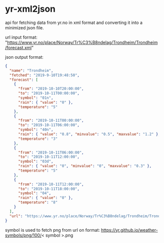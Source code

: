 # yr-xml2json

api for fetching data from yr.no in xml format and converting it into a minimized json file.

url input format: "https://www.yr.no/place/Norway/Tr%C3%B8ndelag/Trondheim/Trondheim/forecast.xml"

json output format:
```json
{
  "name": "Trondheim",
  "fetched": "2019-9-10T19:48:50",
  "forecast": [
    {
      "from": "2019-10-10T20:00:00",
      "to": "2019-10-11T00:00:00",
      "symbol": "01n",
      "rain": { "value": "0" },
      "temperature": "5"
    },
    {
      "from": "2019-10-11T00:00:00",
      "to": "2019-10-11T06:00:00",
      "symbol": "40n",
      "rain": { "value": "0.8", "minvalue": "0.5", "maxvalue": "1.2" },
      "temperature": "3"
    },
    {
      "from": "2019-10-11T06:00:00",
      "to": "2019-10-11T12:00:00",
      "symbol": "03d",
      "rain": { "value": "0", "minvalue": "0", "maxvalue": "0.3" },
      "temperature": "5"
    },
    {
      "from": "2019-10-11T12:00:00",
      "to": "2019-10-11T18:00:00",
      "symbol": "04",
      "rain": { "value": "0" },
      "temperature": "8"
    }
  ],
  "url": "https://www.yr.no/place/Norway/Tr%C3%B8ndelag/Trondheim/Trondheim/forecast.xml",
}
```

symbol is used to fetch png from url on format:
https://yr.github.io/weather-symbols/png/100/< symbol >.png
